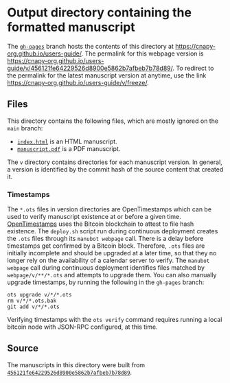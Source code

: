 # Output directory containing the formatted manuscript

The [`gh-pages`](https://github.com/cnapy-org/users-guide/tree/gh-pages) branch hosts the contents of this directory at <https://cnapy-org.github.io/users-guide/>.
The permalink for this webpage version is <https://cnapy-org.github.io/users-guide/v/456121fe64229526d8900e5862b7afbeb7b78d89/>.
To redirect to the permalink for the latest manuscript version at anytime, use the link <https://cnapy-org.github.io/users-guide/v/freeze/>.

## Files

This directory contains the following files, which are mostly ignored on the `main` branch:

+ [`index.html`](index.html) is an HTML manuscript.
+ [`manuscript.pdf`](manuscript.pdf) is a PDF manuscript.

The `v` directory contains directories for each manuscript version.
In general, a version is identified by the commit hash of the source content that created it.

### Timestamps

The `*.ots` files in version directories are OpenTimestamps which can be used to verify manuscript existence at or before a given time.
[OpenTimestamps](https://opentimestamps.org/) uses the Bitcoin blockchain to attest to file hash existence.
The `deploy.sh` script run during continuous deployment creates the `.ots` files through its `manubot webpage` call.
There is a delay before timestamps get confirmed by a Bitcoin block.
Therefore, `.ots` files are initially incomplete and should be upgraded at a later time, so that they no longer rely on the availability of a calendar server to verify.
The `manubot webpage` call during continuous deployment identifies files matched by `webpage/v/**/*.ots` and attempts to upgrade them.
You can also manually upgrade timestamps, by running the following in the `gh-pages` branch:

```shell
ots upgrade v/*/*.ots
rm v/*/*.ots.bak
git add v/*/*.ots
```

Verifying timestamps with the `ots verify` command requires running a local bitcoin node with JSON-RPC configured, at this time.

## Source

The manuscripts in this directory were built from
[`456121fe64229526d8900e5862b7afbeb7b78d89`](https://github.com/cnapy-org/users-guide/commit/456121fe64229526d8900e5862b7afbeb7b78d89).
